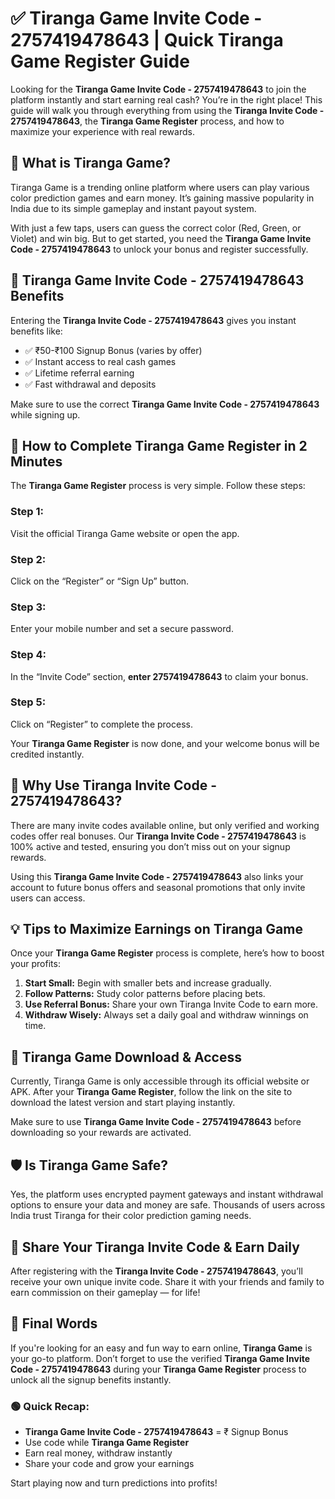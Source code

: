 # ✅ Tiranga Game Invite Code - 2757419478643 | Quick Tiranga Game Register Guide

Looking for the **Tiranga Game Invite Code - 2757419478643** to join the platform instantly and start earning real cash? You’re in the right place! This guide will walk you through everything from using the **Tiranga Invite Code - 2757419478643**, the **Tiranga Game Register** process, and how to maximize your experience with real rewards.


## 🎯 What is Tiranga Game?

Tiranga Game is a trending online platform where users can play various color prediction games and earn money. It’s gaining massive popularity in India due to its simple gameplay and instant payout system.

With just a few taps, users can guess the correct color (Red, Green, or Violet) and win big. But to get started, you need the **Tiranga Game Invite Code - 2757419478643** to unlock your bonus and register successfully.


## 🎁 Tiranga Game Invite Code - 2757419478643 Benefits

Entering the **Tiranga Invite Code - 2757419478643** gives you instant benefits like:

- ✅ ₹50-₹100 Signup Bonus (varies by offer)  
- ✅ Instant access to real cash games  
- ✅ Lifetime referral earning  
- ✅ Fast withdrawal and deposits  

Make sure to use the correct **Tiranga Game Invite Code - 2757419478643** while signing up.


## 📝 How to Complete Tiranga Game Register in 2 Minutes

The **Tiranga Game Register** process is very simple. Follow these steps:

### Step 1:  
Visit the official Tiranga Game website or open the app.

### Step 2:  
Click on the “Register” or “Sign Up” button.

### Step 3:  
Enter your mobile number and set a secure password.

### Step 4:  
In the “Invite Code” section, **enter 2757419478643** to claim your bonus.

### Step 5:  
Click on “Register” to complete the process.

Your **Tiranga Game Register** is now done, and your welcome bonus will be credited instantly.


## 🚀 Why Use Tiranga Invite Code - 2757419478643?

There are many invite codes available online, but only verified and working codes offer real bonuses. Our **Tiranga Invite Code - 2757419478643** is 100% active and tested, ensuring you don’t miss out on your signup rewards.

Using this **Tiranga Game Invite Code - 2757419478643** also links your account to future bonus offers and seasonal promotions that only invite users can access.


## 💡 Tips to Maximize Earnings on Tiranga Game

Once your **Tiranga Game Register** process is complete, here’s how to boost your profits:

1. **Start Small:** Begin with smaller bets and increase gradually.  
2. **Follow Patterns:** Study color patterns before placing bets.  
3. **Use Referral Bonus:** Share your own Tiranga Invite Code to earn more.  
4. **Withdraw Wisely:** Always set a daily goal and withdraw winnings on time.


## 📲 Tiranga Game Download & Access

Currently, Tiranga Game is only accessible through its official website or APK. After your **Tiranga Game Register**, follow the link on the site to download the latest version and start playing instantly.

Make sure to use **Tiranga Game Invite Code - 2757419478643** before downloading so your rewards are activated.


## 🛡️ Is Tiranga Game Safe?

Yes, the platform uses encrypted payment gateways and instant withdrawal options to ensure your data and money are safe. Thousands of users across India trust Tiranga for their color prediction gaming needs.


## 🔁 Share Your Tiranga Invite Code & Earn Daily

After registering with the **Tiranga Invite Code - 2757419478643**, you’ll receive your own unique invite code. Share it with your friends and family to earn commission on their gameplay — for life!


## 📌 Final Words

If you're looking for an easy and fun way to earn online, **Tiranga Game** is your go-to platform. Don’t forget to use the verified **Tiranga Game Invite Code - 2757419478643** during your **Tiranga Game Register** process to unlock all the signup benefits instantly.


### 🟢 Quick Recap:

- **Tiranga Game Invite Code - 2757419478643** = ₹ Signup Bonus  
- Use code while **Tiranga Game Register**  
- Earn real money, withdraw instantly  
- Share your code and grow your earnings  

Start playing now and turn predictions into profits!
